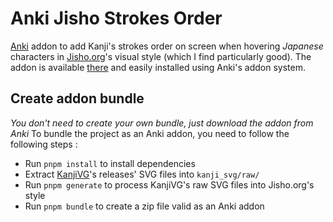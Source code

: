 # Anki Jisho Strokes Order

[Anki](https://apps.ankiweb.net/) addon to add Kanji's strokes order on screen when hovering *Japanese* characters in [Jisho.org](https://jisho.org/)'s visual style (which I find particularly good).
The addon is available [there](https://ankiweb.net/shared/info/1619328930) and easily installed using Anki's addon system.
## Create addon bundle
*You don't need to create your own bundle, just download the addon from Anki*
To bundle the project as an Anki addon, you need to follow the following steps :
- Run `pnpm install` to install dependencies
- Extract [KanjiVG](https://kanjivg.tagaini.net/)'s releases' SVG files into `kanji_svg/raw/`
- Run `pnpm generate` to process KanjiVG's raw SVG files into Jisho.org's style
- Run `pnpm bundle` to create a zip file valid as an Anki addon